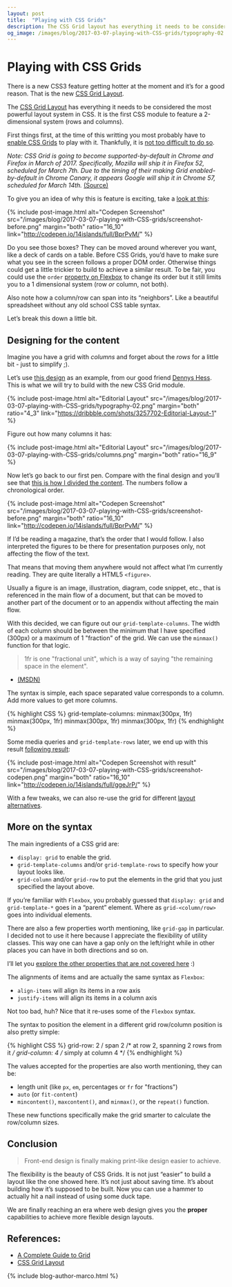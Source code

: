 ```yaml
---
layout: post
title:  "Playing with CSS Grids"
description: The CSS Grid layout has everything it needs to be considered the most powerful layout system in CSS.
og_image: /images/blog/2017-03-07-playing-with-CSS-grids/typography-02.png
---
```


# Playing with CSS Grids

There is a new CSS3 feature getting hotter at the moment and it’s for a good reason. That is the new [CSS Grid Layout](https://www.w3.org/TR/css3-grid-layout/).

The [CSS Grid Layout](https://www.w3.org/TR/css3-grid-layout/) has everything it needs to be considered the most powerful layout system in CSS. It is the first CSS module to feature a 2-dimensional system (rows and columns).

First things first, at the time of this writting you most probably have to [enable CSS Grids](http://caniuse.com/#feat=css-grid) to play with it. Thankfully, it is [not too difficult to do so](https://developers.google.com/web/updates/2014/03/Get-on-the-CSS-Grid#try_it_out).

_Note: CSS Grid is going to become supported-by-default in Chrome and Firefox in March of 2017.  Specifically, Mozilla will ship it in Firefox 52, scheduled for March 7th.  Due to the timing of their making Grid enabled-by-default in Chrome Canary, it appears Google will ship it in Chrome 57, scheduled for March 14th._ [(Source)](http://meyerweb.com/eric/thoughts/2016/12/05/css-grid/)

To give you an idea of why this is feature is exciting, take a [look at this](http://codepen.io/14islands/pen/2a76b95ce3a00f7c96805a47f95e8f5b):

{% include post-image.html alt="Codepen Screenshot" src="/images/blog/2017-03-07-playing-with-CSS-grids/screenshot-before.png" margin="both" ratio="16_10" link="http://codepen.io/14islands/full/BprPvM/" %}

Do you see those boxes? They can be moved around wherever you want, like a deck of cards on a table. Before CSS Grids, you’d have to make sure what you see in the screen follows a proper DOM order. Otherwise things could get a little trickier to build to achieve a similar result. To be fair, you could use the `order` [property on Flexbox](https://developer.mozilla.org/en/docs/Web/CSS/order) to change its order but it still limits you to a 1 dimensional system (row _or_ column, not both).

Also note how a column/row can span into its “neighbors”. Like a beautiful spreadsheet without any old school CSS table syntax.

Let’s break this down a little bit.

## Designing for the content

Imagine you have a grid with *columns* and forget about the *rows* for a little bit - just to simplify ;).

Let’s use [this design](https://dribbble.com/shots/3257702-Editorial-Layout-1) as an example, from our good friend [Dennys Hess](http://dennyshess.ch/). This is what we will try to build with the new CSS Grid module.

{% include post-image.html alt="Editorial Layout" src="/images/blog/2017-03-07-playing-with-CSS-grids/typography-02.png" margin="both" ratio="4_3" link="https://dribbble.com/shots/3257702-Editorial-Layout-1" %}

Figure out how many columns it has:

{% include post-image.html alt="Editorial Layout" src="/images/blog/2017-03-07-playing-with-CSS-grids/columns.png" margin="both" ratio="16_9" %}

Now let’s go back to our first pen. Compare with the final design and you’ll see that [this is how I divided the content](http://codepen.io/14islands/pen/2a76b95ce3a00f7c96805a47f95e8f5b). The numbers follow a chronological order.

{% include post-image.html alt="Codepen Screenshot" src="/images/blog/2017-03-07-playing-with-CSS-grids/screenshot-before.png" margin="both" ratio="16_10" link="http://codepen.io/14islands/full/BprPvM/" %}

If I’d be reading a magazine, that’s the order that I would follow. I also interpreted the figures to be there for presentation purposes only, not affecting the flow of the text. 

That means that moving them anywhere would not affect what I’m currently reading. They are quite literally a HTML5 `<figure>`.

Usually a figure is an image, illustration, diagram, code snippet, etc., that is referenced in the main flow of a document, but that can be moved to another part of the document or to an appendix without affecting the main flow.

With this decided, we can figure out our `grid-template-columns`. The width of each column should be between the minimum that I have specified (300px) or a maximum of 1 "fraction" of the grid. We can use the `minmax()` function for that logic.

> 1fr is one "fractional unit", which is a way of saying "the remaining space in the element".
- [(MSDN)](http://social.msdn.microsoft.com/Forums/en-US/winappswithhtml5/thread/95fddeb2-04bc-4f2b-bfb6-ffecffe5e8d5/)

The syntax is simple, each space separated value corresponds to a column. Add more values to get more columns.

{% highlight CSS %}
grid-template-columns: minmax(300px, 1fr) minmax(300px, 1fr) minmax(300px, 1fr) minmax(300px, 1fr)
{% endhighlight %}

Some media queries and `grid-template-rows` later, we end up with this result [following result](http://codepen.io/14islands/full/ggeJrP/):

{% include post-image.html alt="Codepen Screenshot with result" src="/images/blog/2017-03-07-playing-with-CSS-grids/screenshot-codepen.png" margin="both" ratio="16_10" link="http://codepen.io/14islands/full/ggeJrP/" %}

With a few tweaks, we can also re-use the grid for different [layout alternatives](http://codepen.io/14islands/full/vgwxQQ/).


## More on the syntax

The main ingredients of a CSS grid are:

- `display: grid` to enable the grid.
- `grid-template-columns` and/or `grid-template-rows` to specify how your layout looks like.
- `grid-column` and/or `grid-row` to put the elements in the grid that you just specified the layout above.

If you’re familiar with `Flexbox`, you probably guessed that `display: grid` and `grid-template-*` goes in a “parent” element. Where as `grid-<column/row>` goes into individual elements.

There are also a few properties worth mentioning, like `grid-gap` in particular. I decided not to use it here because I appreciate the flexibility of utility classes. This way one can have a gap only on the left/right while in other places you can have in both directions and so on. 

I’ll let you [explore the other properties that are not covered here](https://css-tricks.com/snippets/css/complete-guide-grid/) :)

The alignments of items and are actually the same syntax as `Flexbox`: 

- `align-items` will align its items in a row axis
-  `justify-items` will align its items in a column axis

Not too bad, huh? Nice that it re-uses some of the `Flexbox` syntax.

The syntax to position the element in a different grid row/column position is also pretty simple:

{% highlight CSS %}
grid-row: 2 / span 2 /* at row 2, spanning 2 rows from it */
grid-column: 4 /* simply at column 4 */
{% endhighlight %}

The values accepted for the properties are also worth mentioning, they can be:

- length unit (like `px`, `em`, percentages or `fr` for "fractions")
- `auto` (or `fit-content`)
- `mincontent()`, `maxcontent()`, and `minmax()`, or the `repeat()` function.

These new functions specifically make the grid smarter to calculate the row/column sizes.


## Conclusion

> Front-end design is finally making print-like design easier to achieve.

The flexibility is the beauty of CSS Grids. It is not just “easier” to build a layout like the one showed here. It’s not just about saving time. It’s about building how it’s supposed to be built. Now you can use a hammer to actually hit a nail instead of using some duck tape.

We are finally reaching an era where web design gives you the **proper** capabilities to achieve more flexible design layouts. 

## References:
- [A Complete Guide to Grid](https://css-tricks.com/snippets/css/complete-guide-grid/)
- [CSS Grid Layout](https://developer.mozilla.org/en-US/docs/Web/CSS/CSS_Grid_Layout)

{% include blog-author-marco.html %}
